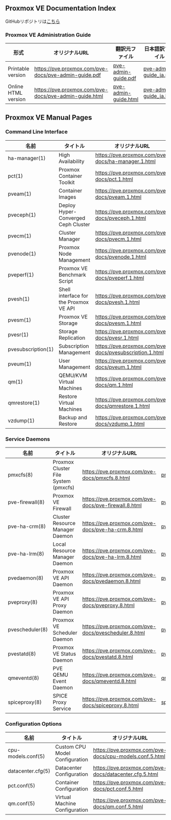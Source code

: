 
## Proxmox VE Documentation Index
GitHubリポジトリは[こちら](https://github.com/flathill/ja/tree/main/pve-docs/8.3.1/)

### Proxmox VE Administration Guide

| 形式 | オリジナルURL | 翻訳元ファイル | 日本語訳ファイル |
| - | - | - | - |
| Printable version | https://pve.proxmox.com/pve-docs/pve-admin-guide.pdf | [pve-admin-guide.pdf](https://flathill.github.io/ja/pve-docs/8.3.1/pve-admin-guide.pdf) |[pve-admin-guide_ja.pdf](https://flathill.github.io/ja/pve-docs/8.3.1/pve-admin-guide_ja.pdf) |
| Online HTML version | https://pve.proxmox.com/pve-docs/pve-admin-guide.html | [pve-admin-guide.html](https://flathill.github.io/ja/pve-docs/8.3.1/pve-admin-guide.html) | [pve-admin-guide_ja.html](https://flathill.github.io/ja/pve-docs/8.3.1/pve-admin-guide_ja.html) |

## Proxmox VE Manual Pages

### Command Line Interface

| 名前 | タイトル | オリジナルURL | オリジナルファイル | 日本語訳ファイル |
| - | - | - | - | - |
| ha-manager(1) | High Availability | https://pve.proxmox.com/pve-docs/ha-manager.1.html | [ha-manager.1.html](https://flathill.github.io/ja/pve-docs/8.3.1/manpages/ha-manager.1.html) | [ha-manager_ja.1.html](https://flathill.github.io/ja/pve-docs/8.3.1/manpages_ja/ha-manager_ja.1.html) |
| pct(1) | Proxmox Container Toolkit | https://pve.proxmox.com/pve-docs/pct.1.html | [pct.1.html](https://flathill.github.io/ja/pve-docs/8.3.1/manpages/pct.1.html) | [pct_ja.1.html](https://flathill.github.io/ja/pve-docs/8.3.1/manpages_ja/pct_ja.1.html) |
| pveam(1) | Container Images | https://pve.proxmox.com/pve-docs/pveam.1.html | [pveam.1.html](https://flathill.github.io/ja/pve-docs/8.3.1/manpages/pveam.1.html) | [pveam_ja.1.html](https://flathill.github.io/ja/pve-docs/8.3.1/manpages_ja/pveam_ja.1.html) |
| pveceph(1) | Deploy Hyper-Converged Ceph Cluster | https://pve.proxmox.com/pve-docs/pveceph.1.html | [pveceph.1.html](https://flathill.github.io/ja/pve-docs/8.3.1/manpages/pveceph.1.html) | [pveceph_ja.1.html](https://flathill.github.io/ja/pve-docs/8.3.1/manpages_ja/pveceph_ja.1.html) |
| pvecm(1) | Cluster Manager | https://pve.proxmox.com/pve-docs/pvecm.1.html | [pvecm.1.html](https://flathill.github.io/ja/pve-docs/8.3.1/manpages/pvecm.1.html) | [pvecm_ja.1.html](https://flathill.github.io/ja/pve-docs/8.3.1/manpages_ja/pvecm_ja.1.html) |
| pvenode(1) | Proxmox Node Management | https://pve.proxmox.com/pve-docs/pvenode.1.html | [pvenode.1.html](https://flathill.github.io/ja/pve-docs/8.3.1/manpages/pvenode.1.html) | [pvenode_ja.1.html](https://flathill.github.io/ja/pve-docs/8.3.1/manpages_ja/pvenode_ja.1.html) |
| pveperf(1) | Proxmox VE Benchmark Script | https://pve.proxmox.com/pve-docs/pveperf.1.html | [pveperf.1.html](https://flathill.github.io/ja/pve-docs/8.3.1/manpages/pveperf.1.html) | [pveperf_ja.1.html](https://flathill.github.io/ja/pve-docs/8.3.1/manpages_ja/pveperf_ja.1.html) |
| pvesh(1) | Shell interface for the Proxmox VE API | https://pve.proxmox.com/pve-docs/pvesh.1.html | [pvesh.1.html](https://flathill.github.io/ja/pve-docs/8.3.1/manpages/pvesh.1.html) | [pvesh_ja.1.html](https://flathill.github.io/ja/pve-docs/8.3.1/manpages_ja/pvesh_ja.1.html) |
| pvesm(1) | Proxmox VE Storage | https://pve.proxmox.com/pve-docs/pvesm.1.html | [pvesm.1.html](https://flathill.github.io/ja/pve-docs/8.3.1/manpages/pvesm.1.html) | [pvesm_ja.1.html](https://flathill.github.io/ja/pve-docs/8.3.1/manpages_ja/pvesm_ja.1.html) |
| pvesr(1) | Storage Replication | https://pve.proxmox.com/pve-docs/pvesr.1.html | [pvesr.1.html](https://flathill.github.io/ja/pve-docs/8.3.1/manpages/pvesr.1.html) | [pvesr_ja.1.html](https://flathill.github.io/ja/pve-docs/8.3.1/manpages_ja/pvesr_ja.1.html) |
| pvesubscription(1) | Subscription Management | https://pve.proxmox.com/pve-docs/pvesubscription.1.html | [pvesubscription.1.html](https://flathill.github.io/ja/pve-docs/8.3.1/manpages/pvesubscription.1.html) | [pvesubscription_ja.1.html](https://flathill.github.io/ja/pve-docs/8.3.1/manpages_ja/pvesubscription_ja.1.html) |
| pveum(1) | User Management | https://pve.proxmox.com/pve-docs/pveum.1.html | [pveum.1.html](https://flathill.github.io/ja/pve-docs/8.3.1/manpages/pveum.1.html) | [pveum_ja.1.html](https://flathill.github.io/ja/pve-docs/8.3.1/manpages_ja/pveum_ja.1.html) |
| qm(1) | QEMU/KVM Virtual Machines | https://pve.proxmox.com/pve-docs/qm.1.html | [qm.1.html](https://flathill.github.io/ja/pve-docs/8.3.1/manpages/qm.1.html) | [qm_ja.1.html](https://flathill.github.io/ja/pve-docs/8.3.1/manpages_ja/qm_ja.1.html) |
| qmrestore(1) | Restore Virtual Machines | https://pve.proxmox.com/pve-docs/qmrestore.1.html | [qmrestore.1.html](https://flathill.github.io/ja/pve-docs/8.3.1/manpages/qmrestore.1.html) | [qmrestore_ja.1.html](https://flathill.github.io/ja/pve-docs/8.3.1/manpages_ja/qmrestore_ja.1.html) |
| vzdump(1) | Backup and Restore | https://pve.proxmox.com/pve-docs/vzdump.1.html | [vzdump.1.html](https://flathill.github.io/ja/pve-docs/8.3.1/manpages/vzdump.1.html) | [vzdump_ja.1.html](https://flathill.github.io/ja/pve-docs/8.3.1/manpages_ja/vzdump_ja.1.html) |

### Service Daemons

| 名前 | タイトル | オリジナルURL | 翻訳元ファイル | 日本語訳ファイル |
| - | - | - | - | - |
| pmxcfs(8) | Proxmox Cluster File System (pmxcfs) | https://pve.proxmox.com/pve-docs/pmxcfs.8.html | [pmxcfs.8.html](https://flathill.github.io/ja/pve-docs/8.3.1/manpages/pmxcfs.8.html) | [pmxcfs_ja.8.html](https://flathill.github.io/ja/pve-docs/8.3.1/manpages_ja/pmxcfs_ja.8.html) |
| pve-firewall(8) | Proxmox VE Firewall | https://pve.proxmox.com/pve-docs/pve-firewall.8.html | [pve-firewall.8.html](https://flathill.github.io/ja/pve-docs/8.3.1/manpages/pve-firewall.8.html) | [pve-firewall_ja.8.html](https://flathill.github.io/ja/pve-docs/8.3.1/manpages_ja/pve-firewall_ja.8.html) |
| pve-ha-crm(8) | Cluster Resource Manager Daemon | https://pve.proxmox.com/pve-docs/pve-ha-crm.8.html | [pve-ha-crm.8.html](https://flathill.github.io/ja/pve-docs/8.3.1/manpages/pve-ha-crm.8.html) | [pve-ha-crm_ja.8.html](https://flathill.github.io/ja/pve-docs/8.3.1/manpages_ja/pve-ha-crm_ja.8.html) |
| pve-ha-lrm(8) | Local Resource Manager Daemon | https://pve.proxmox.com/pve-docs/pve-ha-lrm.8.html | [pve-ha-lrm.8.html](https://flathill.github.io/ja/pve-docs/8.3.1/manpages/pve-ha-lrm.8.html) | [pve-ha-lrm_ja.8.html](https://flathill.github.io/ja/pve-docs/8.3.1/manpages_ja/pve-ha-lrm_ja.8.html) |
| pvedaemon(8) | Proxmox VE API Daemon | https://pve.proxmox.com/pve-docs/pvedaemon.8.html | [pvedaemon.8.html](https://flathill.github.io/ja/pve-docs/8.3.1/manpages/pvedaemon.8.html) | [pvedaemon_ja.8.html](https://flathill.github.io/ja/pve-docs/8.3.1/manpages_ja/pvedaemon_ja.8.html) |
| pveproxy(8) | Proxmox VE API Proxy Daemon | https://pve.proxmox.com/pve-docs/pveproxy.8.html | [pveproxy.8.html](https://flathill.github.io/ja/pve-docs/8.3.1/manpages/pveproxy.8.html) | [pveproxy_ja.8.html](https://flathill.github.io/ja/pve-docs/8.3.1/manpages_ja/pveproxy_ja.8.html)
| pvescheduler(8) | Proxmox VE Scheduler Daemon | https://pve.proxmox.com/pve-docs/pvescheduler.8.html | [pvescheduler.8.html](https://flathill.github.io/ja/pve-docs/8.3.1/manpages/pvescheduler.8.html) | [pvescheduler_ja.8.html](https://flathill.github.io/ja/pve-docs/8.3.1/manpages_ja/pvescheduler_ja.8.html) |
| pvestatd(8) | Proxmox VE Status Daemon | https://pve.proxmox.com/pve-docs/pvestatd.8.html | [pvestatd.8.html](https://flathill.github.io/ja/pve-docs/8.3.1/manpages/pvestatd.8.html) | [pvestatd_ja.8.html](https://flathill.github.io/ja/pve-docs/8.3.1/manpages_ja/pvestatd_ja.8.html) |
| qmeventd(8) | PVE QEMU Event Daemon | https://pve.proxmox.com/pve-docs/qmeventd.8.html | [qmeventd.8.html](https://flathill.github.io/ja/pve-docs/8.3.1/manpages/qmeventd.8.html) | [qmeventd_ja.8.html](https://flathill.github.io/ja/pve-docs/8.3.1/manpages_ja/qmeventd_ja.8.html) |
| spiceproxy(8) | SPICE Proxy Service | https://pve.proxmox.com/pve-docs/spiceproxy.8.html | [spiceproxy.8.html](https://flathill.github.io/ja/pve-docs/8.3.1/manpages/spiceproxy.8.html) | [spiceproxy_ja.8.html](https://flathill.github.io/ja/pve-docs/8.3.1/manpages_ja/spiceproxy_ja.8.html) |

### Configuration Options

| 名前 | タイトル | オリジナルURL | 翻訳元 | 日本語訳ファイル |
| - | - | - | - | - |
| cpu-models.conf(5) | Custom CPU Model Configuration | https://pve.proxmox.com/pve-docs/cpu-models.conf.5.html | [cpu-models.conf.5.html](https://flathill.github.io/ja/pve-docs/8.3.1/manpages/cpu-models.conf.5.html) | [cpu-models.conf_ja.5.html](https://flathill.github.io/ja/pve-docs/8.3.1/manpages_ja/cpu-models.conf_ja.5.html) |
| datacenter.cfg(5) | Datacenter Configuration | https://pve.proxmox.com/pve-docs/datacenter.cfg.5.html | [datacenter.cfg.5.html](https://flathill.github.io/ja/pve-docs/8.3.1/manpages/datacenter.cfg.5.html) | [datacenter.cfg_ja.5.html](https://flathill.github.io/ja/pve-docs/8.3.1/manpages_ja/datacenter.cfg_ja.5.html) |
| pct.conf(5) | Container Configuration | https://pve.proxmox.com/pve-docs/pct.conf.5.html | [pct.conf.5.html](https://flathill.github.io/ja/pve-docs/8.3.1/manpages/pct.conf.5.html) | [pct.conf_ja.5.html](https://flathill.github.io/ja/pve-docs/8.3.1/manpages_ja/pct.conf_ja.5.html) |
| qm.conf(5) | Virtual Machine Configuration | https://pve.proxmox.com/pve-docs/qm.conf.5.html | [qm.conf.5.html](https://flathill.github.io/ja/pve-docs/8.3.1/manpages/qm.conf.5.html) | [qm.conf_ja.5.html](https://flathill.github.io/ja/pve-docs/8.3.1/manpages_ja/qm.conf_ja.5.html) |
